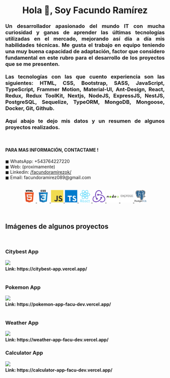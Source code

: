 <h1 align="center">Hola 👋, Soy Facundo Ramírez</h1>
<h3 align="justify">Un desarrollador apasionado del mundo IT con mucha curiosidad y ganas de aprender las últimas tecnologías utilizadas en el mercado, mejorando así día a día mis habilidades técnicas. Me gusta el trabajo en equipo teniendo una muy buena capacidad de adaptación, factor que considero fundamental en este rubro para el desarrollo de los proyectos que se me presenten.<br/><br/>Las tecnologías con las que cuento experiencia son las siguientes: HTML, CSS, Bootstrap, SASS, JavaScript, TypeScript, Frammer Motion, Material-UI, Ant-Design, React, Redux, Redux ToolKit, Nextjs, NodeJS, ExpressJS, NestJS, PostgreSQL, Sequelize, TypeORM, MongoDB, Mongoose, Docker, Git, Github.<br/><br/>Aquí abajo te dejo mis datos y un resumen de algunos proyectos realizados.</h3>
<br/>
<h4>PARA MAS INFORMACIÓN, CONTACTAME !</h4>
◼ WhatsApp: +543764227220 <br/>
◼ Web: (proximamente) <br/>
◼ Linkedin: <a href="https://www.linkedin.com/in/facundoramirezok/" target="_blank">/facundoramirezok/</a> <br/>
◼ Email: facundoramirez089@gmail.com <br/>
<br/>

<!-- <h3 align="center">Lenguajes:</h3> -->
<p align="center"> 
  <a href="https://www.w3.org/html/" target="_blank"> <img src="https://raw.githubusercontent.com/devicons/devicon/master/icons/html5/html5-original-wordmark.svg" alt="html5"     width="40" height="40"/> </a>
  <a href="https://www.w3schools.com/css/" target="_blank"> <img src="https://raw.githubusercontent.com/devicons/devicon/master/icons/css3/css3-original-wordmark.svg"             alt="css3" width="40" height="40"/> </a>  
  <a href="https://developer.mozilla.org/en-US/docs/Web/JavaScript" target="_blank"> <img        src="https://raw.githubusercontent.com/devicons/devicon/master/icons/javascript/javascript-original.svg" alt="javascript" width="40" height="40"/> </a> 
  <a href="https://www.typescriptlang.org/" target="_blank"> <img src="https://raw.githubusercontent.com/devicons/devicon/master/icons/typescript/typescript-original.svg"      alt="typescript" width="40" height="40"/> </a> 
  <a href="https://reactjs.org/" target="_blank"> <img src="https://raw.githubusercontent.com/devicons/devicon/master/icons/react/react-original-wordmark.svg" alt="react" width="40" height="40"/> </a>
  <a href="https://redux.js.org" target="_blank"> <img src="https://raw.githubusercontent.com/devicons/devicon/master/icons/redux/redux-original.svg" alt="redux" width="40" height="40"/> </a>
  <a href="https://nodejs.org" target="_blank"> <img src="https://raw.githubusercontent.com/devicons/devicon/master/icons/nodejs/nodejs-original-wordmark.svg" alt="nodejs" width="40" height="40"/> </a> 
  <a href="https://expressjs.com" target="_blank"> <img src="https://raw.githubusercontent.com/devicons/devicon/master/icons/express/express-original-wordmark.svg" alt="express" width="40" height="40"/> </a>  
  <a href="https://www.postgresql.org" target="_blank"> <img src="https://raw.githubusercontent.com/devicons/devicon/master/icons/postgresql/postgresql-original-wordmark.svg" alt="postgresql" width="40" height="40"/> </a>
  </p>
<br/>
<h2>Imágenes de algunos proyectos</h2>
<br/>

<h3>Citybest App</h3>
<img src="https://i.imgur.com/oCFhE4x.png" />
<br/>
<strong>Link: <strong/>https://citybest-app.vercel.app/
<br/><br/>

<h3>Pokemon App</h3>
<img src="https://i.imgur.com/0Fiifip.png" />
<br/>
<strong>Link: <strong/>https://pokemon-app-facu-dev.vercel.app/
<br/><br/>

<h3>Weather App</h3>
<img src="https://i.imgur.com/1uq82U7.png" />
<br/>
<strong>Link: <strong/>https://weather-app-facu-dev.vercel.app/

<h3>Calculator App</h3>
<img src="https://i.imgur.com/CV5urI7.png" />
<br/>
<strong>Link: <strong/>https://calculator-app-facu-dev.vercel.app/
